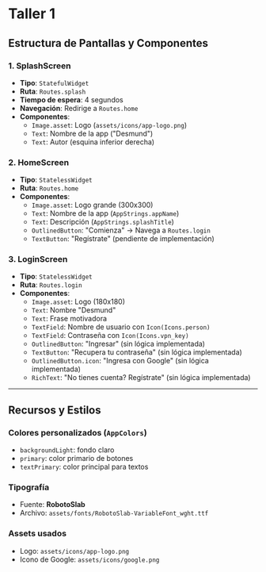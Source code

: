 
# Taller 1

## Estructura de Pantallas y Componentes

### 1. SplashScreen
- **Tipo**: `StatefulWidget`
- **Ruta**: `Routes.splash`
- **Tiempo de espera**: 4 segundos
- **Navegación**: Redirige a `Routes.home`
- **Componentes**:
  - `Image.asset`: Logo (`assets/icons/app-logo.png`)
  - `Text`: Nombre de la app ("Desmund")
  - `Text`: Autor (esquina inferior derecha)

### 2. HomeScreen
- **Tipo**: `StatelessWidget`
- **Ruta**: `Routes.home`
- **Componentes**:
  - `Image.asset`: Logo grande (300x300)
  - `Text`: Nombre de la app (`AppStrings.appName`)
  - `Text`: Descripción (`AppStrings.splashTitle`)
  - `OutlinedButton`: "Comienza" → Navega a `Routes.login`
  - `TextButton`: "Regístrate" (pendiente de implementación)

### 3. LoginScreen
- **Tipo**: `StatelessWidget`
- **Ruta**: `Routes.login`
- **Componentes**:
  - `Image.asset`: Logo (180x180)
  - `Text`: Nombre "Desmund"
  - `Text`: Frase motivadora
  - `TextField`: Nombre de usuario con `Icon(Icons.person)`
  - `TextField`: Contraseña con `Icon(Icons.vpn_key)`
  - `OutlinedButton`: "Ingresar" (sin lógica implementada)
  - `TextButton`: "Recupera tu contraseña" (sin lógica implementada)
  - `OutlinedButton.icon`: "Ingresa con Google" (sin lógica implementada)
  - `RichText`: "No tienes cuenta? Regístrate" (sin lógica implementada)

---

## Recursos y Estilos

### Colores personalizados (`AppColors`)
- `backgroundLight`: fondo claro
- `primary`: color primario de botones
- `textPrimary`: color principal para textos

### Tipografía
- Fuente: **RobotoSlab**
- Archivo: `assets/fonts/RobotoSlab-VariableFont_wght.ttf`

### Assets usados
- Logo: `assets/icons/app-logo.png`
- Icono de Google: `assets/icons/google.png`
